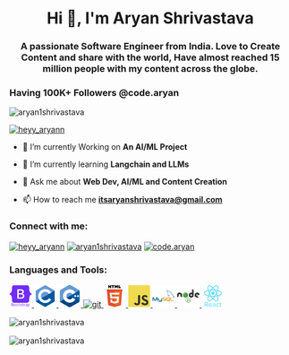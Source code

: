 <h1 align="center">Hi 👋, I'm Aryan Shrivastava</h1>
<h3 align="center">A passionate Software Engineer from India. Love to Create Content and share with the world, Have almost reached 15 million people with my content across the globe.</h3> 
<h3>Having 100K+ Followers @code.aryan</h3>

<p align="left"> <img src="https://komarev.com/ghpvc/?username=aryan1shrivastava&label=Profile%20views&color=0e75b6&style=flat" alt="aryan1shrivastava" /> </p>

<p align="left"> <a href="https://twitter.com/heyy_aryann" target="blank"><img src="https://img.shields.io/twitter/follow/heyy_aryann?logo=twitter&style=for-the-badge" alt="heyy_aryann" /></a> </p>

- 🔭 I’m currently Working on **An AI/ML Project**

- 🌱 I’m currently learning **Langchain and LLMs**

- 💬 Ask me about **Web Dev, AI/ML and Content Creation**

- 📫 How to reach me **itsaryanshrivastava@gmail.com**

<h3 align="left">Connect with me:</h3>
<p align="left">
<a href="https://twitter.com/heyy_aryann" target="blank"><img align="center" src="https://raw.githubusercontent.com/rahuldkjain/github-profile-readme-generator/master/src/images/icons/Social/twitter.svg" alt="heyy_aryann" height="30" width="40" /></a>
<a href="https://linkedin.com/in/aryan1shrivastava" target="blank"><img align="center" src="https://raw.githubusercontent.com/rahuldkjain/github-profile-readme-generator/master/src/images/icons/Social/linked-in-alt.svg" alt="aryan1shrivastava" height="30" width="40" /></a>
<a href="https://instagram.com/code.aryan" target="blank"><img align="center" src="https://raw.githubusercontent.com/rahuldkjain/github-profile-readme-generator/master/src/images/icons/Social/instagram.svg" alt="code.aryan" height="30" width="40" /></a>
</p>

<h3 align="left">Languages and Tools:</h3>
<p align="left"> <a href="https://getbootstrap.com" target="_blank" rel="noreferrer"> <img src="https://raw.githubusercontent.com/devicons/devicon/master/icons/bootstrap/bootstrap-plain-wordmark.svg" alt="bootstrap" width="40" height="40"/> </a> <a href="https://www.cprogramming.com/" target="_blank" rel="noreferrer"> <img src="https://raw.githubusercontent.com/devicons/devicon/master/icons/c/c-original.svg" alt="c" width="40" height="40"/> </a> <a href="https://www.w3schools.com/cpp/" target="_blank" rel="noreferrer"> <img src="https://raw.githubusercontent.com/devicons/devicon/master/icons/cplusplus/cplusplus-original.svg" alt="cplusplus" width="40" height="40"/> </a> <a href="https://git-scm.com/" target="_blank" rel="noreferrer"> <img src="https://www.vectorlogo.zone/logos/git-scm/git-scm-icon.svg" alt="git" width="40" height="40"/> </a> <a href="https://www.w3.org/html/" target="_blank" rel="noreferrer"> <img src="https://raw.githubusercontent.com/devicons/devicon/master/icons/html5/html5-original-wordmark.svg" alt="html5" width="40" height="40"/> </a> <a href="https://developer.mozilla.org/en-US/docs/Web/JavaScript" target="_blank" rel="noreferrer"> <img src="https://raw.githubusercontent.com/devicons/devicon/master/icons/javascript/javascript-original.svg" alt="javascript" width="40" height="40"/> </a> <a href="https://www.mysql.com/" target="_blank" rel="noreferrer"> <img src="https://raw.githubusercontent.com/devicons/devicon/master/icons/mysql/mysql-original-wordmark.svg" alt="mysql" width="40" height="40"/> </a> <a href="https://nodejs.org" target="_blank" rel="noreferrer"> <img src="https://raw.githubusercontent.com/devicons/devicon/master/icons/nodejs/nodejs-original-wordmark.svg" alt="nodejs" width="40" height="40"/> </a> <a href="https://reactjs.org/" target="_blank" rel="noreferrer"> <img src="https://raw.githubusercontent.com/devicons/devicon/master/icons/react/react-original-wordmark.svg" alt="react" width="40" height="40"/> </a> </p>

<p><img align="center" src="https://github-readme-stats.vercel.app/api/top-langs?username=aryan1shrivastava&show_icons=true&locale=en&layout=compact" alt="aryan1shrivastava" /></p>

<p><img align="center" src="https://github-readme-streak-stats.herokuapp.com/?user=aryan1shrivastava&" alt="aryan1shrivastava" /></p>
